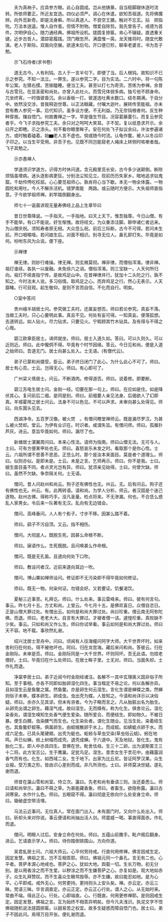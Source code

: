 <!-- { "loadSidebar": true } -->
　　夫为真衲子。应具参方眼。此心自圆成。岂从他铸篆。自当稳脚跟休逐时流转。所依师要正。所近友宜选。四仪必须严。调心在休遣。欲知吾祖道。先将佛魔辨。向外觅新奇。即是法身癣。所以真道人。不尝空王膳。触对不忘玄。拈　把指吮。万法本逍遥。惟人自作茧。但情不附物。憎爱自除剪。我先曾告子。戒德为首件。次明伊自心。随力通经典。佛祖所设机。搓圆复捺匾。肯心不辍疑。直透重关键。近步古哲人。潜踪密履践。顶门眼忽开。满盘惟一脔。龙天推将时。随宜代敷演。老人于斯际。双眉向空展。欲道末后句。开口便已殄。聊率老婆言。书为吾子勉。

　　示飞石侍者(求书卷)

　　道无古今。人有利钝。古人于一言半句下。即便了当。后人根钝。故知识不已示之参究。不知一法立。一弊生。遂以参究二字。目为实法。二六时中。将一句陈年公案。左猜右摸。苦挨瞌睡。便当工夫。甚至以打七为奇货。苦练为参禅。余昔与古雪兄。在显圣密和尚处。亦曾入此社火。而雪兄体弱多病。独亏他不顾身命。兀坐终宵。一时值彼昏沉。余以香板一打。彼遂连吐黄水数口。结冬期满。于自分中。依然没交涉。昔我释迦世尊。以正法眼藏。付嘱大迦叶。展转传至能祖。亦未尝有教人参究一事。后代知识。虽多设方便。不无利益。乃无奈钝根者何。反生种种穿凿。赚自悟门。何故聻禅之一字。早是强生节目。况容葛藤蔓引。而复云参究者乎。今飞子求指参究工夫。余只对之呵呵大笑耳。子不契。复以纸恳求开示。余曰开之即瞎。示之添头。何不看你眼里眸子。安在何处飞子拟议余曰。许汝参遍诸方。或时触着磕着。始▆老人言不虚也。倘或随今时流。认龟作鳖。被人以冬瓜印子印之。以当生平受用。非吾子也。见既不同岂能窥老人绳床上转侧时咳嗽者哉。飞子其勉之。

　　示亦愚禅人

　　学道须识学道方。识得方时休问道。含元殿里觅长安。古今多少迷颠倒。断除烦恼虽增病。迷头逐影病更狂。分别法尘知见立。现前历历失家乡。暗地追求钻鬼窟。千劫伶俜吃枉屈。心心要觅祖师心。孰肯将心当下歇。本无一物全体露。一物圆陀和用吐。今人不解杀活机。错梦南能　两路。或云随时方便示。大失祖师直指意。子今欲学祖师禅。刹竿踏倒翻身出。

　　师七十一诞晨讲观无量寿佛经上品上生章毕曰

　　昔日世尊降诞。一手指天。一手指地。曰天上天下。惟吾独尊。今日山僧。有手不能举。有口不能说。好生惭愧。故将经文。为众重添注脚。聊申诸仁者远来。为山僧庆祝。须知寿者原无相。大众恁么祝。前后三际断。古今不可得。若问未生前。开口咽喉噎。若问娘生后。对面不相识。别寻无位人。鼻孔即打失。毕竟是如何。吩咐东风为众说。便下座。

　　示禅律

　　禅无律。则妙行难操。律无禅。则玄微莫彻。禅非律。而僧俗浑淆。律非禅。祖灯谁续。各执一以废融。未免徐六之诮。僧俗浑淆。则三宝缺一。人天何所归向。祖灯不续直指宁传。是故鸡足山中。在昔禅律并行。犹加十二头陀之行。孰不知之。今时法末人讹。多习俗情。取鸡足之心。而弃鸡足之行。然心无表示。人天靡睹。行可目观。起生敬仰。是则不言而自信。不化而自行。明矣。

　　○室中答问

　　贵州峨半胡居士问。参究做工夫时。还属妄想否。师曰若论参究。真妄不落。当做工夫时。只心心要明此事。真且不见。何处有妄可得。一知真妄。便落狐想。去道转远。如人钻火。尽力钻求。只要见火。宁暇顾其竹木钻具。及有得与不得之心哉。

　　碧江欧章臣居士。谒师就坐。师曰。居士入道久如。答曰。可以久则久。可以近则近。师曰。此中儱侗不得。毕竟有个时节因缘。答云。今日见和尚。便是入道之始师曰。吾道无门。居士向甚么处入。士无语。(有僧代云)。

　　弟子已蒙和尚摄受。臣云。弟子终日闭门了此心。为什么此心不可了。师曰。居士有心否。士云。岂得无心。师曰。有心即可了。

　　广州梁义倩居士。问云。不断酒肉。修得道否。师曰。说着修。即要断。

　　碧江苏电生居士问。金刚一经。切要在那一句上。师曰。在应如是住。如是降伏其心。复问前后二偈。是同是别。师曰。前偈要人亲见法身。后偈欲人了幻即真。羊城霍用之居士问云。法身不可以色见。不可以声求。未审向甚么处得见。师曰。向东圊头见去。

　　西湖净寺。五百罗汉像。被火焚　。有僧问瞎堂禅师云。既是漏尽罗汉。为甚么被火焚却。堂云。为伊有业识在。时识者。咸谓失旨。有僧问师。师曰。孤雁扑芦灰。进云。意旨毕竟如何。师曰。漏尽了也。

　　新塘居士湛翼周问曰。本来心性法。请师为指南。师曰山僧无法。无可与人。士曰。可有方便某甲处也无。师曰。喜怒哀乐未发之时。看取那个是你心性。士云。六祖所谓不思善不思恶。正恁么时。那个是汝本来面目。莫是者个道理么。师曰。似则亦似。是即未是。士云。未是之言。乞师再示。师曰。你不是我。士曰。娘生面目虽不同。者点灵光岂有异。师曰。犹须亲见始得。士曰。何曾欠缺。师曰。虽然不欠缺。争奈隔关何。士无语。

　　僧问。昔人问赵州和尚云。狗子还有佛性也无。州云。无。后有问云。狗子还有佛性也无。州云。有。此两转语。请和尚。为学人分析。师云。者汉固是个迷己逐物。赵州古佛。得称巧手。没凡圣量。检点将来。不无渗漏。何也。不合恁么惑乱人家男女。令后来一队著有无汉。乱向有无边错会。

　　僧问。高峰垂问。人人有个影子。寸步不移。因甚么踏不着。

　　师曰。鹞子不污自顶。又云。指不相伤。

　　僧问。大彻底人。既脱生死。因甚么命根不断。

　　师曰。寐语作么。生死既脱。且问唤甚么作命根。

　　僧问。既是无孔笛。且道向何处下口吹。

　　师曰。教设问者汉。近前来遂向耳边一吹。

　　僧问。博山粟如禅师设问。修证即不无污染即不得毕竟如何修证。

　　师曰。既无一物。何染何证。勿错会好。又若要证。饥餐渴饮。

　　夏秘三近事至。礼拜讫。师曰。什么处来。事云雷峰来。师曰。彼有何言句。事云。昨七月十五。方丈和尚。上堂云。今七月十五。是佛欢喜日。众僧自恣日。正是山僧大罪过处。有僧出云。如何是和尚大罪过处。尚曰珍重。僧云南无阿弥陀佛。而退。师曰。老老大大。自言有大罪过。才被者僧一诘。遽惶珍重。真败缺不少矣。事云。只如和尚又作么生。师曰你试举看。事云如何是和尚大罪过处。师曰天不容。地不载。事欣然礼谢。

　　绍兴沈居士至舟中。问曰。顷闻有人往海幢问阿字大师。大千世界坏时。如来舍利归在何处。得不被他坏也。阿曰。归在龙宫海。藏后来问和尚。答彼云。归在金刚际。未审是否。师曰。金刚际同是一大千世界。坏则同坏。吾无此语。勿捏老僧好。士曰。毕竟归在什么处师曰。在居士眸子里。士无对。师曰。当面失却。士作礼而退。

　　净棠李居士曰。弟子近阅今时金刚经诸注。各解不一其中玄理奥义固非俗子所知。至于事相。亦各不同即如胎卵湿化四生。事当楷定不易之论。何以各解亦异。且如湿生云是鱼鳖之属。然鱼鳖。亦是卵生何云湿生。言化生谓是蝉蝶之类。然蝉则俗子未审。蝶本卵生。卵成虫。虫出壳为蝶。人皆知之。今请和尚详示以决俗疑。师曰。余亦久见其谬。但未有咨者。今为子略而言之。凡从胎脏出名为胎生。从卵壳出谓之卵生。藉湿气成。故曰湿生。无而倏有。称为化生。俱舍论云。湿化染香处。谓湿生嗅知生处香气便生爱染。随所爱合。而便结生。即如物久。不被日暴。便生白醭。虫染醭气而生也。化生染处者。谓化生随业。见当生处。染着结生也。其鱼鳖虾蚬等。俱属卵生。由蚬蛾散卵于水上。而成蚬。如蜻蜓点卵于水。而成六足虫。已具头尾硬翅。出壳为蜓也。蚯蚓与草虫交染(草虫俗云蛞)。蚓在地鸣。声已似蝉。蚓上树缩而成壳。退壳成蝉。于六道中。天及地狱。皆化生。鬼有胎化二生。即人中亦具四生。昔佛在世。毗舍佉母。生三十二卵。出为波斯匿王三十二将。此方宝志公。生于鹰巢。足犹鸟足。湿生。昔柰女生于柰花中。由藉露润香气而有也。化生。如西域二女。生于地下。出家为比丘尼。皆证阿罗汉果。众生业报。受万类之形。皆由识心差别而成。非凡所测也。士曰。非师莫决世疑。遂礼谢而退。

　　师昔在瀛山雪和尚室。侍立次。瀛曰。先老和尚有垂语三则。汝还委悉么。师曰请和尚举示。瀛曰不萌之草。为甚能藏香象。师曰。者畜生。欲隐弥露。瀛曰古涧寒泉。水作什么色。师曰。五眼窥不得。瀛曰彻底无依向什么处安身立命。师曰。锄破虚空带活埋。

　　马法云近事问。无位真人。常在面门出入。未有面门时。又向什么处出入。师曰。斫却头来对你说。事云便请和尚抽出活人剑。师震威一喝。事直得面赤。作礼而退。

　　僧问。明眼人过后。安身立命在何处。师曰。五蕴山前撒手。毗卢阁后翻身。进云。乞请直示学人。师曰。待你踏倒铁围山。方向你道。

　　吴君虬居士问。六祖大师云。心平何劳持戒。行直何用修禅。佛言因戒生定。因定发慧。佛祖之言。岂不互相乖耶。师曰。佛祖元同一个鼻孔。言无有二也。心平者。菩萨本源心地戒也。菩萨之心。犹如大地。舆载一切。生长万物。初无分别。是以用香涂之而不生爱。以秽涂之而不生嫌菩萨之心。亦复如是。观大地如赤子。众生礼拜赞叹。而不生喜众生瞋骂毁辱。亦不生嫌。故曰能忍如地。是为心平。心平即戒。戒外无心。何劳更持。更持则头上安头矣。禅。亦云定。亦云三昧。梵语三昧。华言调直定。亦云正定。亦云正心行处。谓人之心。从无始时来。常曲不端。得此正心。行处。心即端直。心。行既直。何用更修禅耶。是则因戒生定。因定发慧。佛祖之言。互为始终不相乖异明矣。但今凡夫浅识。执泥文字不悟佛祖随机说法搓圆捺匾。以甜易苦之权宜。故多生疑惑而障自悟门也。居士曰。弟子不因此问。焉得万目开张。便礼谢而退。

